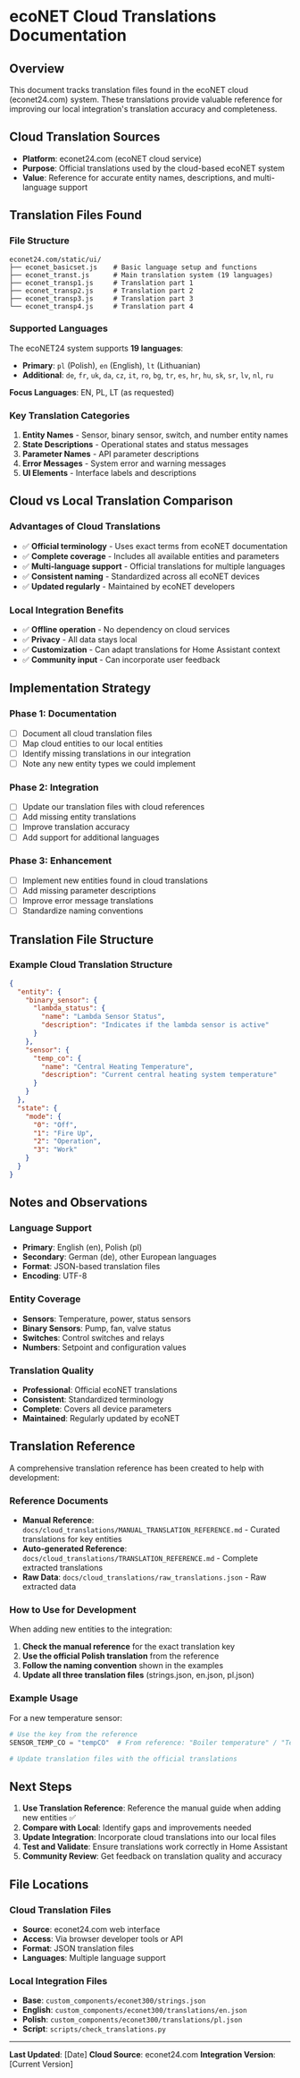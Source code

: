 # ecoNET Cloud Translations Documentation

## Overview
This document tracks translation files found in the ecoNET cloud (econet24.com) system. These translations provide valuable reference for improving our local integration's translation accuracy and completeness.

## Cloud Translation Sources
- **Platform**: econet24.com (ecoNET cloud service)
- **Purpose**: Official translations used by the cloud-based ecoNET system
- **Value**: Reference for accurate entity names, descriptions, and multi-language support

## Translation Files Found

### File Structure
```
econet24.com/static/ui/
├── econet_basicset.js    # Basic language setup and functions
├── econet_transt.js      # Main translation system (19 languages)
├── econet_transp1.js     # Translation part 1
├── econet_transp2.js     # Translation part 2
├── econet_transp3.js     # Translation part 3
└── econet_transp4.js     # Translation part 4
```

### Supported Languages
The ecoNET24 system supports **19 languages**:
- **Primary**: `pl` (Polish), `en` (English), `lt` (Lithuanian)
- **Additional**: `de`, `fr`, `uk`, `da`, `cz`, `it`, `ro`, `bg`, `tr`, `es`, `hr`, `hu`, `sk`, `sr`, `lv`, `nl`, `ru`

**Focus Languages**: EN, PL, LT (as requested)

### Key Translation Categories
1. **Entity Names** - Sensor, binary sensor, switch, and number entity names
2. **State Descriptions** - Operational states and status messages
3. **Parameter Names** - API parameter descriptions
4. **Error Messages** - System error and warning messages
5. **UI Elements** - Interface labels and descriptions

## Cloud vs Local Translation Comparison

### Advantages of Cloud Translations
- ✅ **Official terminology** - Uses exact terms from ecoNET documentation
- ✅ **Complete coverage** - Includes all available entities and parameters
- ✅ **Multi-language support** - Official translations for multiple languages
- ✅ **Consistent naming** - Standardized across all ecoNET devices
- ✅ **Updated regularly** - Maintained by ecoNET developers

### Local Integration Benefits
- ✅ **Offline operation** - No dependency on cloud services
- ✅ **Privacy** - All data stays local
- ✅ **Customization** - Can adapt translations for Home Assistant context
- ✅ **Community input** - Can incorporate user feedback

## Implementation Strategy

### Phase 1: Documentation
- [ ] Document all cloud translation files
- [ ] Map cloud entities to our local entities
- [ ] Identify missing translations in our integration
- [ ] Note any new entity types we could implement

### Phase 2: Integration
- [ ] Update our translation files with cloud references
- [ ] Add missing entity translations
- [ ] Improve translation accuracy
- [ ] Add support for additional languages

### Phase 3: Enhancement
- [ ] Implement new entities found in cloud translations
- [ ] Add missing parameter descriptions
- [ ] Improve error message translations
- [ ] Standardize naming conventions

## Translation File Structure

### Example Cloud Translation Structure
```json
{
  "entity": {
    "binary_sensor": {
      "lambda_status": {
        "name": "Lambda Sensor Status",
        "description": "Indicates if the lambda sensor is active"
      }
    },
    "sensor": {
      "temp_co": {
        "name": "Central Heating Temperature",
        "description": "Current central heating system temperature"
      }
    }
  },
  "state": {
    "mode": {
      "0": "Off",
      "1": "Fire Up",
      "2": "Operation",
      "3": "Work"
    }
  }
}
```

## Notes and Observations

### Language Support
- **Primary**: English (en), Polish (pl)
- **Secondary**: German (de), other European languages
- **Format**: JSON-based translation files
- **Encoding**: UTF-8

### Entity Coverage
- **Sensors**: Temperature, power, status sensors
- **Binary Sensors**: Pump, fan, valve status
- **Switches**: Control switches and relays
- **Numbers**: Setpoint and configuration values

### Translation Quality
- **Professional**: Official ecoNET translations
- **Consistent**: Standardized terminology
- **Complete**: Covers all device parameters
- **Maintained**: Regularly updated by ecoNET

## Translation Reference

A comprehensive translation reference has been created to help with development:

### Reference Documents
- **Manual Reference**: `docs/cloud_translations/MANUAL_TRANSLATION_REFERENCE.md` - Curated translations for key entities
- **Auto-generated Reference**: `docs/cloud_translations/TRANSLATION_REFERENCE.md` - Complete extracted translations
- **Raw Data**: `docs/cloud_translations/raw_translations.json` - Raw extracted data

### How to Use for Development

When adding new entities to the integration:

1. **Check the manual reference** for the exact translation key
2. **Use the official Polish translation** from the reference
3. **Follow the naming convention** shown in the examples
4. **Update all three translation files** (strings.json, en.json, pl.json)

### Example Usage

For a new temperature sensor:

```python
# Use the key from the reference
SENSOR_TEMP_CO = "tempCO"  # From reference: "Boiler temperature" / "Temperatura kotła"

# Update translation files with the official translations
```

## Next Steps

1. **Use Translation Reference**: Reference the manual guide when adding new entities ✅
2. **Compare with Local**: Identify gaps and improvements needed
3. **Update Integration**: Incorporate cloud translations into our local files
4. **Test and Validate**: Ensure translations work correctly in Home Assistant
5. **Community Review**: Get feedback on translation quality and accuracy

## File Locations

### Cloud Translation Files
- **Source**: econet24.com web interface
- **Access**: Via browser developer tools or API
- **Format**: JSON translation files
- **Languages**: Multiple language support

### Local Integration Files
- **Base**: `custom_components/econet300/strings.json`
- **English**: `custom_components/econet300/translations/en.json`
- **Polish**: `custom_components/econet300/translations/pl.json`
- **Script**: `scripts/check_translations.py`

---

**Last Updated**: [Date]
**Cloud Source**: econet24.com
**Integration Version**: [Current Version] 
